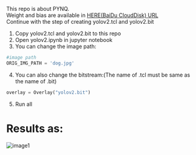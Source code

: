 This repo is about PYNQ.  
Weight and bias are available in [HERE(BaiDu CloudDisk) URL](https://pan.baidu.com/s/1pconJnUbu52KN4jd-1EgKg)  
Continue with the step of creating yolov2.tcl and yolov2.bit
1. Copy yolov2.tcl and yolov2.bit to this repo
2. Open yolov2.ipynb in jupyter notebook
3. You can change the image path:  
```python
#image path
ORIG_IMG_PATH = 'dog.jpg'
```
4. You can also change the bitstream:(The name of .tcl must be same as the name of .bit)  
```python
overlay = Overlay("yolov2.bit")
```
5. Run all  
# Results as:  
![image1](https://github.com/dhm2013724/yolov2_xilinx_fpga/blob/150MHzTn4Tm32Tr26Tc26Cin4Cout2/pynq/result2.jpg)

